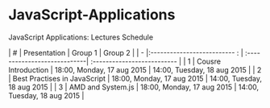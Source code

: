 
# JavaScript-Applications
JavaScript Applications: Lectures Schedule


| # | Presentation                 | Group 1                      | Group 2                     |
| - |:-------------------------- : | :----------------------------| :-------------------------- |
| 1 | Cousre Introduction          | 18:00, Monday, 17 aug 2015   | 14:00, Tuesday, 18 aug 2015 |
| 2 | Best Practises in JavaScript | 18:00, Monday, 17 aug 2015   | 14:00, Tuesday, 18 aug 2015 |
| 3 | AMD and System.js            | 18:00, Monday, 17 aug 2015   | 14:00, Tuesday, 18 aug 2015 |